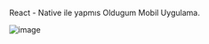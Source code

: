 
React - Native ile yapmıs Oldugum Mobil Uygulama.

![image](https://github.com/azizpolat/React-Al-sveris/assets/117382610/6179c1f6-4950-4e41-a06d-8b5a034227b9)
